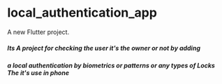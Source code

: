 # local_authentication_app

A new Flutter project.

##### Its A project for checking the user it's the owner or not by adding

##### a local authentication by biometrics or patterns or any types of Locks The it's use in phone
